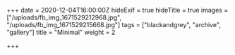 +++
date = 2020-12-04T16:00:00Z
hideExif = true
hideTitle = true
images = ["/uploads/fb_img_1671529212968.jpg", "/uploads/fb_img_1671529215668.jpg"]
tags = ["blackandgrey", "archive", "gallery"]
title = "Minimal"
weight = 2

+++
